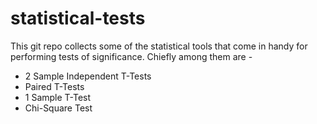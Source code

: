 # statistical-tests
This git repo collects some of the statistical tools that come in handy for performing tests of significance. Chiefly among them are -

 * 2 Sample Independent T-Tests
 * Paired T-Tests
 * 1 Sample T-Test
 * Chi-Square Test